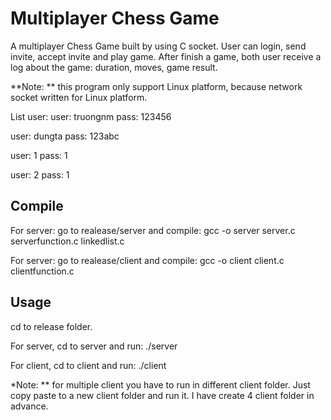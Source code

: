 # Multiplayer Chess Game

A multiplayer Chess Game built by using C socket. User can login, send invite, accept invite and play game. After finish a game, both user receive a log about the game: duration, moves, game result.

**Note: ** this program only support Linux platform, because network socket written for Linux platform. 

List user: 
user: truongnm 	pass: 123456

user: dungta 	pass: 123abc

user: 1 		pass: 1

user: 2			pass: 1


## Compile

For server: go to realease/server and compile: gcc -o server server.c serverfunction.c linkedlist.c

For server: go to realease/client and compile: gcc -o client client.c clientfunction.c

## Usage

cd to release folder. 

For server, cd to server and run: ./server

For client, cd to client and run: ./client 

*Note: ** for multiple client you have to run in different client folder. Just copy paste to a new client folder and run it. I have create 4 client folder in advance.